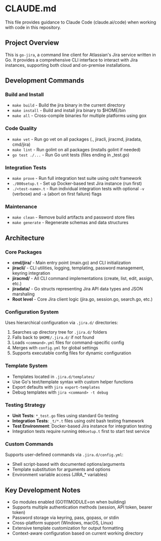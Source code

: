 # CLAUDE.md

This file provides guidance to Claude Code (claude.ai/code) when working with code in this repository.

## Project Overview

This is `go-jira`, a command line client for Atlassian's Jira service written in Go. It provides a comprehensive CLI interface to interact with Jira instances, supporting both cloud and on-premise installations.

## Development Commands

### Build and Install
- `make build` - Build the jira binary in the current directory
- `make install` - Build and install jira binary to $HOME/bin
- `make all` - Cross-compile binaries for multiple platforms using gox

### Code Quality
- `make vet` - Run go vet on all packages (., jiracli, jiracmd, jiradata, cmd/jira)
- `make lint` - Run golint on all packages (installs golint if needed)
- `go test ./...` - Run Go unit tests (files ending in _test.go)

### Integration Tests
- `make prove` - Run full integration test suite using osht framework
- `./000setup.t` - Set up Docker-based test Jira instance (run first)
- `./<test-name>.t` - Run individual integration tests with optional `-v` (verbose) and `-a` (abort on first failure) flags

### Maintenance
- `make clean` - Remove build artifacts and password store files
- `make generate` - Regenerate schemas and data structures

## Architecture

### Core Packages

- **cmd/jira/** - Main entry point (main.go) and CLI initialization
- **jiracli/** - CLI utilities, logging, templating, password management, keyring integration
- **jiracmd/** - All CLI command implementations (create, list, edit, assign, etc.)
- **jiradata/** - Go structs representing Jira API data types and JSON marshaling
- **Root level** - Core Jira client logic (jira.go, session.go, search.go, etc.)

### Configuration System

Uses hierarchical configuration via `.jira.d/` directories:
1. Searches up directory tree for `.jira.d/` folders
2. Falls back to `$HOME/.jira.d/` if not found
3. Loads `<command>.yml` files for command-specific config
4. Merges with `config.yml` for global settings
5. Supports executable config files for dynamic configuration

### Template System

- Templates located in `.jira.d/templates/`
- Use Go's text/template syntax with custom helper functions
- Export defaults with `jira export-templates`
- Debug templates with `jira <command> -t debug`

### Testing Strategy

- **Unit Tests**: `*_test.go` files using standard Go testing
- **Integration Tests**: `_t/*.t` files using osht bash testing framework
- **Test Environment**: Docker-based Jira instance for integration testing
- Integration tests require running `000setup.t` first to start test service

### Custom Commands

Supports user-defined commands via `.jira.d/config.yml`:
- Shell script-based with documented options/arguments
- Template substitution for arguments and options
- Environment variable access (JIRA_* variables)

## Key Development Notes

- Go modules enabled (GO111MODULE=on when building)
- Supports multiple authentication methods (session, API token, bearer token)
- Password storage via keyring, pass, gopass, or stdin
- Cross-platform support (Windows, macOS, Linux)
- Extensive template customization for output formatting
- Context-aware configuration based on current working directory